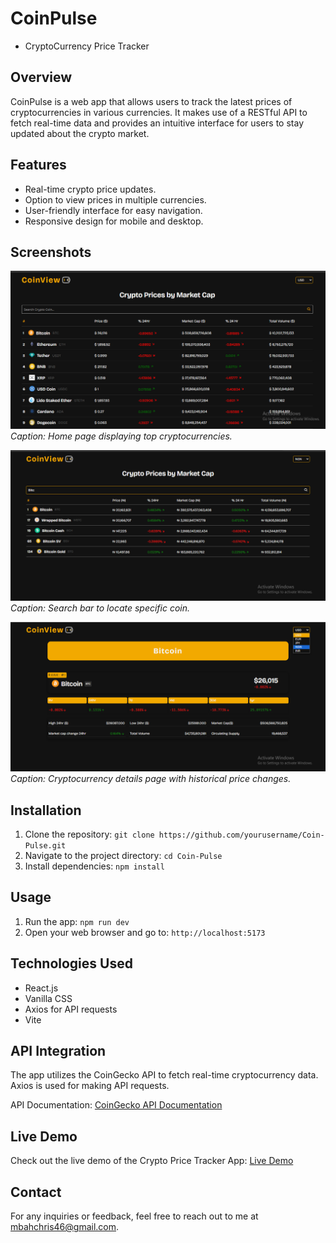 # CoinPulse

- CryptoCurrency Price Tracker

## Overview

CoinPulse is a web app that allows users to track the latest prices of cryptocurrencies in various currencies. It makes use of a RESTful API to fetch real-time data and provides an intuitive interface for users to stay updated about the crypto market.

## Features

- Real-time crypto price updates.
- Option to view prices in multiple currencies.
- User-friendly interface for easy navigation.
- Responsive design for mobile and desktop.

## Screenshots

![Screenshot 1](<./public/screenshots/Screenshot%20(77).png>)
_Caption: Home page displaying top cryptocurrencies._

![Screenshot 2](<./public/screenshots/Screenshot%20(80).png>)
_Caption: Search bar to locate specific coin._

![Screenshot 3](<./public/screenshots/Screenshot%20(81).png>)
_Caption: Cryptocurrency details page with historical price changes._

## Installation

1. Clone the repository: `git clone https://github.com/yourusername/Coin-Pulse.git`
2. Navigate to the project directory: `cd Coin-Pulse`
3. Install dependencies: `npm install`

## Usage

1. Run the app: `npm run dev`
2. Open your web browser and go to: `http://localhost:5173`

## Technologies Used

- React.js
- Vanilla CSS
- Axios for API requests
- Vite

## API Integration

The app utilizes the CoinGecko API to fetch real-time cryptocurrency data. Axios is used for making API requests.

API Documentation: [CoinGecko API Documentation](https://www.coingecko.com/en/api/documentation)

## Live Demo

Check out the live demo of the Crypto Price Tracker App: [Live Demo](https://coin-pulse.vercel.app)

## Contact

For any inquiries or feedback, feel free to reach out to me at mbahchris46@gmail.com.
